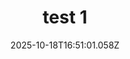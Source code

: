 ---
image: static/img/portrait/test/test-1.jpg
title: test 1
category: Portrait
album: test
date: 2025-10-18T16:51:01.058Z
---